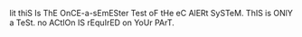 lit
thiS Is ThE OnCE-a-sEmESter Test oF tHe eC AlERt SySTeM. ThIS is ONlY a TeSt. no ACtIOn IS rEquIrED on YoUr PArT.
